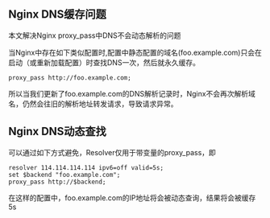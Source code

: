 
## Nginx DNS缓存问题
本文解决Nginx proxy_pass中DNS不会动态解析的问题

当Nginx中存在如下类似配置时,配置中静态配置的域名(foo.example.com)只会在启动（或重新加载配置）时查找DNS一次，然后就永久缓存。  
```
proxy_pass http://foo.example.com;
```  
所以当我们更新了foo.example.com的DNS解析记录时，Nginx不会再次解析域名，仍然会往旧的解析地址转发请求，导致请求异常。  


## Nginx DNS动态查找
可以通过如下方式避免，Resolver仅用于带变量的proxy_pass，即  
```
resolver 114.114.114.114 ipv6=off valid=5s;
set $backend "foo.example.com";
proxy_pass http://$backend;
```
在这样的配置中，foo.example.com的IP地址将会被动态查询，结果将会被缓存5s
